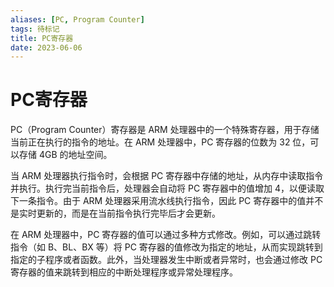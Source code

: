 ```yaml
---
aliases: [PC, Program Counter]
tags: 待标记
title: PC寄存器
date: 2023-06-06
---
```

# PC寄存器

PC（Program Counter）寄存器是 ARM 处理器中的一个特殊寄存器，用于存储当前正在执行的指令的地址。在 ARM 处理器中，PC 寄存器的位数为 32 位，可以存储 4GB 的地址空间。

当 ARM 处理器执行指令时，会根据 PC 寄存器中存储的地址，从内存中读取指令并执行。执行完当前指令后，处理器会自动将 PC 寄存器中的值增加 4，以便读取下一条指令。由于 ARM 处理器采用流水线执行指令，因此 PC 寄存器中的值并不是实时更新的，而是在当前指令执行完毕后才会更新。

在 ARM 处理器中，PC 寄存器的值可以通过多种方式修改。例如，可以通过跳转指令（如 B、BL、BX 等）将 PC 寄存器的值修改为指定的地址，从而实现跳转到指定的子程序或者函数。此外，当处理器发生中断或者异常时，也会通过修改 PC 寄存器的值来跳转到相应的中断处理程序或异常处理程序。